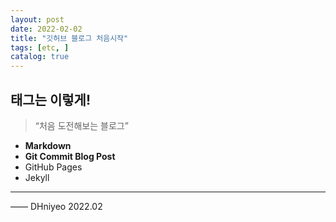 ```yaml
---
layout: post
date: 2022-02-02
title: "깃허브 블로그 처음시작"
tags: [etc, ]
catalog: true
---
```



## 태그는 이렇게!


> “처음 도전해보는 블로그”

- **Markdown**
- **Git Commit Blog Post**
- GitHub Pages
- Jekyll

---


—— DHniyeo 2022.02

